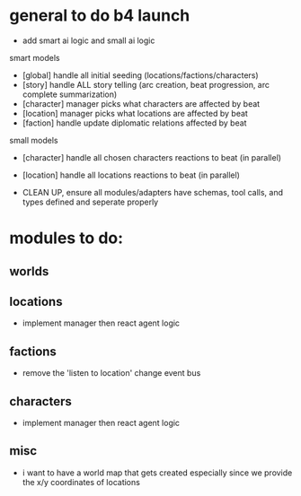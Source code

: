 # general to do b4 launch

- add smart ai logic and small ai logic

smart models
- [global] handle all initial seeding (locations/factions/characters)
- [story] handle ALL story telling (arc creation, beat progression, arc complete summarization)
- [character] manager picks what characters are affected by beat
- [location] manager picks what locations are affected by beat
- [faction] handle update diplomatic relations affected by beat

small models
- [character] handle all chosen characters reactions to beat (in parallel)
- [location] handle all locations reactions to beat (in parallel)

- CLEAN UP, ensure all modules/adapters have
schemas, tool calls, and types defined and seperate properly

# modules to do:

## worlds

## locations
- implement manager then react agent logic

## factions
- remove the 'listen to location' change event bus 

## characters
- implement manager then react agent logic

## misc
- i want to have a world map that gets created especially since we provide the x/y coordinates of locations 